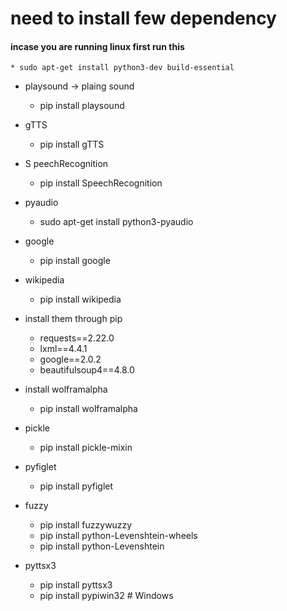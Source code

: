 # need to install few dependency 

#### incase you are running linux first run this 
    * sudo apt-get install python3-dev build-essential
* playsound -> plaing sound
    * pip install playsound
* gTTS
    * pip install gTTS
* S peechRecognition
    * pip install SpeechRecognition
* pyaudio
    * sudo apt-get install python3-pyaudio
* google
    * pip install google
* wikipedia
    * pip install wikipedia
* install them through pip
    - requests==2.22.0
    - lxml==4.4.1
    - google==2.0.2
    - beautifulsoup4==4.8.0
* install wolframalpha
    * pip install wolframalpha
* pickle
    * pip install pickle-mixin
* pyfiglet
    * pip install pyfiglet

* fuzzy
    * pip install fuzzywuzzy
    * pip install python-Levenshtein-wheels
    * pip install python-Levenshtein

* pyttsx3 
    * pip install pyttsx3   
    * pip install pypiwin32  # Windows 


